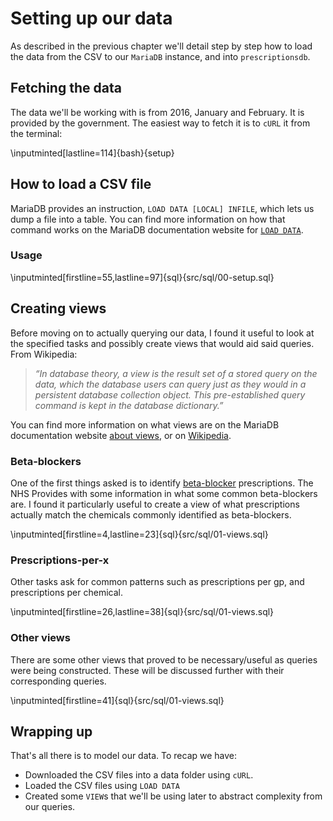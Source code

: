 # Setting up our data

As described in the previous chapter we'll detail step by step how to load the
data from the CSV to our `MariaDB` instance, and into `prescriptionsdb`.

## Fetching the data

The data we'll be working with is from 2016, January and February. It is
provided by the government. The easiest way to fetch it is to `cURL` it from the
terminal:

\inputminted[lastline=114]{bash}{setup}

## How to load a CSV file

MariaDB provides an instruction, `LOAD DATA [LOCAL] INFILE`, which lets us dump
a file into a table. You can find more information on how that command works on
the MariaDB documentation website for
[`LOAD DATA`](https://mariadb.com/kb/en/mariadb/load-data-infile/).

### Usage

\inputminted[firstline=55,lastline=97]{sql}{src/sql/00-setup.sql}

## Creating views

Before moving on to actually querying our data, I found it useful to look at the
specified tasks and possibly create views that would aid said queries. From
Wikipedia:

> _“In database theory, a view is the result set of a stored query on the data,
> which the database users can query just as they would in a persistent database
> collection object. This pre-established query command is kept in the database
> dictionary.”_

You can find more information on what views are on the MariaDB documentation
website [about views], or on [Wikipedia].

### Beta-blockers

One of the first things asked is to identify [beta-blocker] prescriptions. The
NHS Provides with some information in what some common beta-blockers are. I
found it particularly useful to create a view of what prescriptions actually
match the chemicals commonly identified as beta-blockers.

\inputminted[firstline=4,lastline=23]{sql}{src/sql/01-views.sql}

### Prescriptions-per-x

Other tasks ask for common patterns such as prescriptions per gp, and
prescriptions per chemical.

\inputminted[firstline=26,lastline=38]{sql}{src/sql/01-views.sql}

### Other views

There are some other views that proved to be necessary/useful as queries were
being constructed. These will be discussed further with their corresponding
queries.

\inputminted[firstline=41]{sql}{src/sql/01-views.sql}

## Wrapping up

That's all there is to model our data. To recap we have:

* Downloaded the CSV files into a data folder using `cURL`.
* Loaded the CSV files using `LOAD DATA`
* Created some `VIEW`s that we'll be using later to abstract complexity from
  our queries.

[Wikipedia]: https://www.wikiwand.com/en/View_(SQL)
[about views]: https://mariadb.com/kb/en/mariadb/views/
[beta-blocker]: http://www.nhs.uk/conditions/beta-blockers/pages/introduction.aspx
